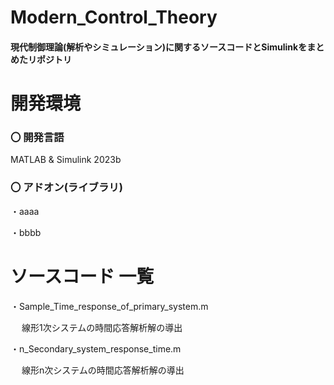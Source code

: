 # Modern_Control_Theory

#### 現代制御理論(解析やシミュレーション)に関するソースコードとSimulinkをまとめたリポジトリ

# 開発環境

### 〇 開発言語
 
 MATLAB & Simulink 2023b
 
 ### 〇 アドオン(ライブラリ)
 
 ・aaaa
 
 ・bbbb


# ソースコード 一覧
 
 ・Sample_Time_response_of_primary_system.m
 
 　  線形1次システムの時間応答解析解の導出
   
 ・n_Secondary_system_response_time.m

 　  線形n次システムの時間応答解析解の導出

